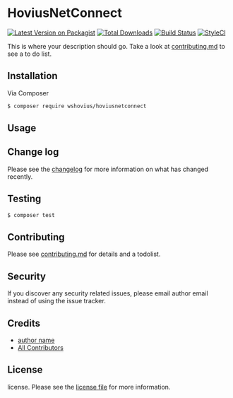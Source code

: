 # HoviusNetConnect

[![Latest Version on Packagist][ico-version]][link-packagist]
[![Total Downloads][ico-downloads]][link-downloads]
[![Build Status][ico-travis]][link-travis]
[![StyleCI][ico-styleci]][link-styleci]

This is where your description should go. Take a look at [contributing.md](contributing.md) to see a to do list.

## Installation

Via Composer

``` bash
$ composer require wshovius/hoviusnetconnect
```

## Usage

## Change log

Please see the [changelog](changelog.md) for more information on what has changed recently.

## Testing

``` bash
$ composer test
```

## Contributing

Please see [contributing.md](contributing.md) for details and a todolist.

## Security

If you discover any security related issues, please email author email instead of using the issue tracker.

## Credits

- [author name][link-author]
- [All Contributors][link-contributors]

## License

license. Please see the [license file](license.md) for more information.

[ico-version]: https://img.shields.io/packagist/v/wshovius/hoviusnetconnect.svg?style=flat-square
[ico-downloads]: https://img.shields.io/packagist/dt/wshovius/hoviusnetconnect.svg?style=flat-square
[ico-travis]: https://img.shields.io/travis/wshovius/hoviusnetconnect/master.svg?style=flat-square
[ico-styleci]: https://styleci.io/repos/12345678/shield

[link-packagist]: https://packagist.org/packages/wshovius/hoviusnetconnect
[link-downloads]: https://packagist.org/packages/wshovius/hoviusnetconnect
[link-travis]: https://travis-ci.org/wshovius/hoviusnetconnect
[link-styleci]: https://styleci.io/repos/12345678
[link-author]: https://github.com/wshovius
[link-contributors]: ../../contributors
